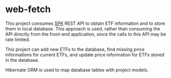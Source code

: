 # web-fetch

This project consumes [SPK](https://ws.spk.gov.tr/) REST API to obtain ETF information and to store them in local database. This approach is used, rather than consuming the API directly from the front-end application, since the calls to this API may be rate limited.

This project can add new ETFs to the database, find missing price informations for current ETFs, and update price information for ETFs stored in the database.

Hibernate ORM is used to map database tables with project models.